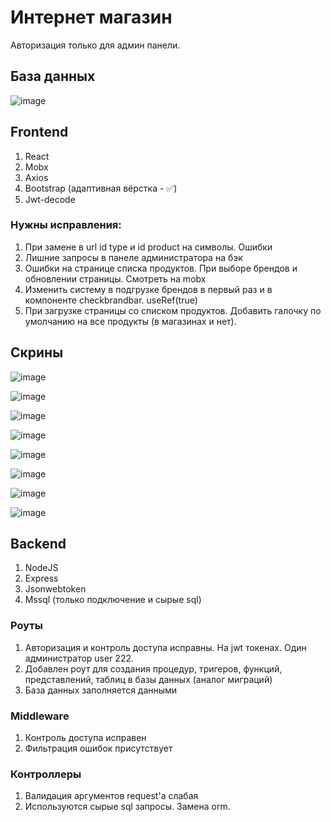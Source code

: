 # Интернет магазин
Авторизация только для админ панели.

## База данных
![image](https://user-images.githubusercontent.com/71494768/177323275-ef941084-4953-41eb-8273-4552aee7365c.png)

## Frontend
1. React
2. Mobx 
3. Axios
4. Bootstrap (адаптивная вёрстка - :white_check_mark:) 
5. Jwt-decode

### Нужны исправления:
1. При замене в url id type и id product на символы. Ошибки
2. Лишние запросы в панеле администратора на бэк
3. Ошибки на странице списка продуктов. При выборе брендов и обновлении страницы. Смотреть на mobx
4. Изменить систему в подгрузке брендов в первый раз и в компоненте checkbrandbar. useRef(true)
5. При загрузке страницы со списком продуктов. Добавить галочку по умолчанию на все продукты (в магазинах и нет). 

## Скрины
![image](https://user-images.githubusercontent.com/71494768/177332584-a1bb607e-4142-4508-a4e2-cca6e81f5d94.png)

![image](https://user-images.githubusercontent.com/71494768/177332780-af7dc2cc-e3c2-458a-a8fa-14bf65fda6ba.png)

![image](https://user-images.githubusercontent.com/71494768/177333035-fcbd2cc4-8ce4-4272-a859-1599d05f148c.png)

![image](https://user-images.githubusercontent.com/71494768/177333197-17a72aaa-77f7-4f65-826e-56b33ce83e6a.png)

![image](https://user-images.githubusercontent.com/71494768/177333281-9827c25d-59f1-4df5-869d-7e8446df61fd.png)

![image](https://user-images.githubusercontent.com/71494768/177333395-c6cbc30b-fa5b-4e3f-b169-f8d4eea54477.png)

![image](https://user-images.githubusercontent.com/71494768/177333471-d27adb8a-6392-47a2-9b75-bf5d70a4f43a.png)

![image](https://user-images.githubusercontent.com/71494768/177333605-fab92d8f-acf0-4429-9749-13d3a127d7fa.png)




## Backend
1. NodeJS
2. Express
3. Jsonwebtoken
4. Mssql (только подключение и сырые sql)

### Роуты
1. Авторизация и контроль доступа исправны. На jwt токенах. Один администратор user 222. 
2. Добавлен роут для создания процедур, тригеров, функций, представлений, таблиц в базы данных (аналог миграций)
3. База данных заполняется данными

### Middleware
1. Контроль доступа исправен
2. Фильтрация ошибок присутствует

### Контроллеры
1. Валидация аргументов request'a слабая
2. Используются сырые sql запросы. Замена orm. 
